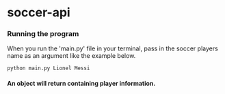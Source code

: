 # soccer-api

### Running the program
When you run the 'main.py' file in your terminal, pass in the soccer players name as an argument like the example below.

```
python main.py Lionel Messi
```

#### An object will return containing player information.
